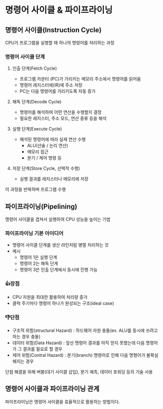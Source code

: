# 명령어 사이클 & 파이프라이닝

## 명령어 사이클(Instruction Cycle)

CPU가 프로그램을 실행할 때 하나의 명령어를 처리하는 과정

### 명령어 사이클 단계
1. 인출 단계(Fetch Cycle)
    - 프로그램 카운터 (PC)가 가리키는 메모리 주소에서 명령어를 읽어옴
    - 명령어 레지스터에(IR)에 주소 저장
    - PC는 다음 명령어를 가리키도록 자동 증가

2. 해독 단계(Decode Cycle)
    - 명령어를 해석하여 어떤 연산을 수행할지 결정
    - 필요한 레지스터, 주소 모드, 연산 종류 등을 해석

3. 실행 단계(Execute Cycle)
    - 해석된 명령어에 따라 실제 연산 수행
        - ALU(산술 / 논리 연산)
        - 메모리 접근
        - 분기 / 제어 명령 등

4. 저장 단계(Store Cycle, 선택적 수행)
     - 실행 결과를 레지스터나 메모리에 저장

이 과정을 반복하며 프로그램 수행

## 파이프라이닝(Pipelining)

명령어 사이클을 겹쳐서 실행하여 CPU 성능을 높이는 기법

### 파이프라이닝 기본 아이디어
- 명령어 사이클 단계를 생산 라인처럼 병렬 처리하는 것
- 예시
    - 명령어 1은 실행 단계
    - 명령어 2는 해독 단계
    - 명령어 3은 인출 단계에서 동시에 진행 가능

### 👍장점
- CPU 자원을 최대한 활용하여 처리량 증가
- 클럭 주기마다 명령어 하나가 완성되는 구조(ideal case)

### 👎단점
- 구조적 위험(structural Hazard) : 하드웨어 자원 충돌(ex. ALU를 동시에 쓰려고 하는 경우 충돌)
- 데이터 위험(Data Hazard) : 앞선 명령어 결과를 아직 얻지 못했는데 다음 명령어가 그 결과를 필요로 할 경우
- 제어 위험(Contral Hazard) : 분기(branch) 명령어로 인해 다음 명형어가 불확실해지는 경우

단점 해결을 위해 버블(대기 사이클 삽입), 분기 예측, 데이터 포워딩 등의 기술 사용

## 명령어 사이클과 파이프라이닝 관계

파이프라이닝은 명령어 사이클을 효율적으로 활용하는 방법이다.
